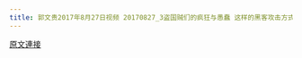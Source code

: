 ```yaml
---
title: 郭文贵2017年8月27日视频 20170827_3盗国贼们的疯狂与愚蠢 这样的黑客攻击方式是最好的证明文贵的爆料是真实
---
```


[原文連接](https://gnews.org/ThreadView/53483547)


